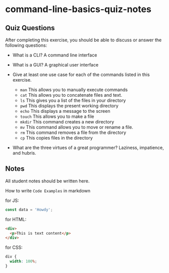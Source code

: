 # command-line-basics-quiz-notes

## Quiz Questions

After completing this exercise, you should be able to discuss or answer the following questions:

- What is a CLI?
  A command line interface
- What is a GUI?
  A graphical user interface
- Give at least one use case for each of the commands listed in this exercise.

  - `man`
    This allows you to manually execute commands
  - `cat`
    This allows you to concatenate files and text.
  - `ls`
    This gives you a list of the files in your directory
  - `pwd`
    This displays the present working directory
  - `echo`
    This displays a message to the screen
  - `touch`
    This allows you to make a file
  - `mkdir`
    This command creates a new directory
  - `mv`
    This command allows you to move or rename a file.
  - `rm`
    This command removes a file from the directory
  - `cp`
    This copies files in the directory

- What are the three virtues of a great programmer?
  Laziness, impatience, and hubris.

## Notes

All student notes should be written here.

How to write `Code Examples` in markdown

for JS:

```javascript
const data = 'Howdy';
```

for HTML:

```html
<div>
  <p>This is text content</p>
</div>
```

for CSS:

```css
div {
  width: 100%;
}
```
